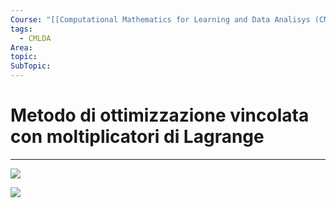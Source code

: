 ```yaml
---
Course: "[[Computational Mathematics for Learning and Data Analisys (CMLDA)]]"
tags:
  - CMLDA
Area: 
topic: 
SubTopic:
---
```

# Metodo di ottimizzazione vincolata con moltiplicatori di Lagrange
---
![](https://www.youtube.com/watch?v=4NNoxjsv7-k)

![](https://www.youtube.com/watch?v=Klb-yEDVs5U)